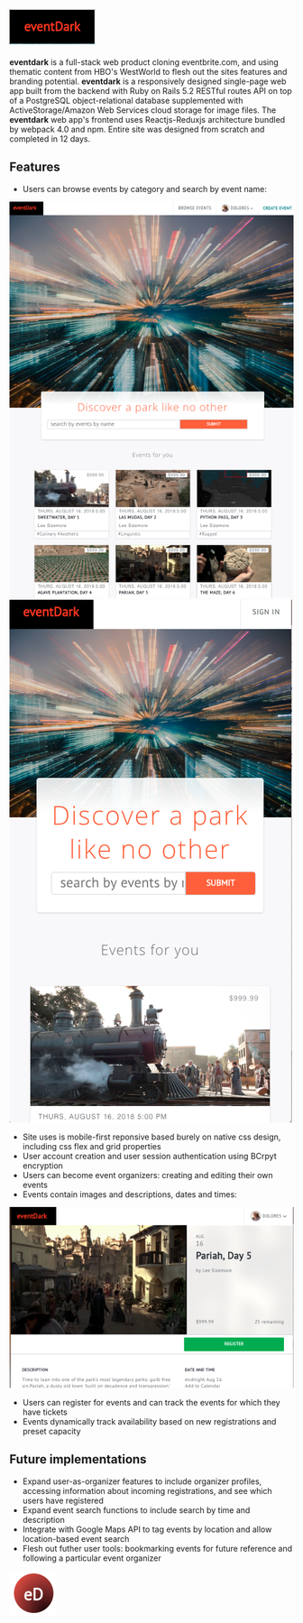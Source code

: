 
![large_logo](readme/large_logo.png)
---
**eventdark** is a full-stack web product cloning eventbrite.com, and using thematic content from HBO's WestWorld to flesh out the sites features and branding potential. **eventdark** is a responsively designed single-page web app built from the backend with Ruby on Rails 5.2 RESTful routes API on top of a PostgreSQL object-relational database supplemented with ActiveStorage/Amazon Web Services cloud storage for image files. The **eventdark** web app's frontend uses Reactjs-Reduxjs architecture bundled by webpack 4.0 and npm. Entire site was designed from scratch and completed in 12 days.

Features
---
- Users can browse events by category and search by event name:


![fullscreen ss](readme/full_screen_splash.png)
![mobile screen ss](readme/splash-mobile.png)

- Site uses is mobile-first reponsive based burely on native css design, including css flex and grid properties
- User account creation and user session authentication using BCrpyt encryption
- Users can become event organizers: creating and editing their own events
- Events contain images and descriptions, dates and times:

![event detail ss](readme/event_detail.png)


- Users can register for events and can track the events for which they have tickets
- Events dynamically track availability based on new registrations and preset capacity


Future implementations
---
- Expand user-as-organizer features to include organizer profiles, accessing information about incoming registrations, and see which users have registered
- Expand event search functions to include search by time and description
- Integrate with Google Maps API to tag events by location and allow location-based event search
- Flesh out futher user tools: bookmarking events for future reference and following a particular event organizer

![event dark logo](readme/logo.png)

